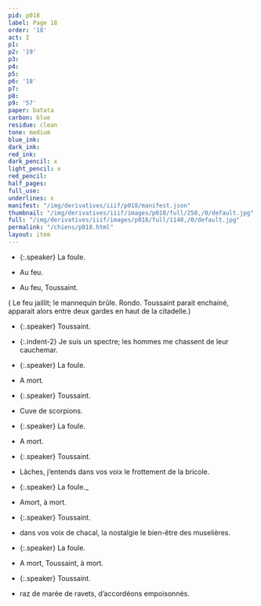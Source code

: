 ```yaml
---
pid: p018
label: Page 18
order: '18'
act: I
p1: 
p2: '19'
p3: 
p4: 
p5: 
p6: '18'
p7: 
p8: 
p9: '57'
paper: batata
carbon: blue
residue: clean
tone: medium
blue_ink: 
dark_ink: 
red_ink: 
dark_pencil: x
light_pencil: x
red_pencil: 
half_pages: 
full_use: 
underlines: x
manifest: "/img/derivatives/iiif/p018/manifest.json"
thumbnail: "/img/derivatives/iiif/images/p018/full/250,/0/default.jpg"
full: "/img/derivatives/iiif/images/p018/full/1140,/0/default.jpg"
permalink: "/chiens/p018.html"
layout: item
---
```




- {:.speaker} La foule.

- Au feu.
- Au feu, Toussaint.


<span class="delete">( Le feu jaillit; le mannequin brûle. Rondo.</span> <span class="delete">Toussaint </span><span class="delete"><span class="delete">parait enchainé, </span><span class="add  below">apparait alors</span></span><span class="delete"> entre deux gardes en haut de la citadelle.)</span>



- {:.speaker} Toussaint.

- {:.indent-2} Je suis un spectre; les hommes me chassent de leur cauchemar.


- {:.speaker} La foule.

- A mort.


- {:.speaker} Toussaint.

- Cuve de scorpions.


- {:.speaker} La foule.

- A mort.


- {:.speaker} Toussaint.

- Lâches, j’entends dans vos voix le frottement de la bricole.


- {:.speaker} La foule._

- Amort, à mort.


- {:.speaker} Toussaint.

- dans vos voix de chacal<span class="add  inline">,</span><span class="delete"> la nostalgie</span><span class="add #d_p above"> le bien-être</span> des muselières.


- {:.speaker} La foule.

- A mort<span class="add light-pencil inline">,</span> Toussaint, à mort.


- {:.speaker} Toussaint.

- raz de marée de ravets, d’accordéons empoisonnés.



